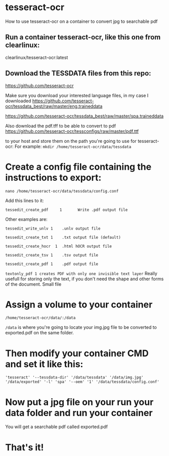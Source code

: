 # tesseract-ocr
How to use tesseract-ocr on a container to convert jpg to searchable pdf

## Run a container tesseract-ocr, like this one from clearlinux:
clearlinux/tesseract-ocr:latest

## Download the TESSDATA files from this repo:
https://github.com/tesseract-ocr

Make sure you download your interested language files, in my case I downloaded
https://github.com/tesseract-ocr/tessdata_best/raw/master/eng.traineddata

https://github.com/tesseract-ocr/tessdata_best/raw/master/spa.traineddata

Also download the pdf.tff to be able to convert to pdf
https://github.com/tesseract-ocr/tessconfigs/raw/master/pdf.ttf

to your host and store them on the path you're going to use for tesseract-ocr:
For example: ``mkdir /home/tesseract-ocr/data/tessdata``

# Create a config file containing the instructions to export:
``nano /home/tesseract-ocr/data/tessdata/config.conf``

Add this lines to it:

``tessedit_create_pdf     1       Write .pdf output file``

Other examples are:

``tessedit_write_unlv 1    .unlv output file``

``tessedit_create_txt 1    .txt output file (default)``

``tessedit_create_hocr  1  .html hOCR output file``

``tessedit_create_tsv 1    .tsv output file``

``tessedit_create_pdf 1    .pdf output file``

``textonly_pdf 1 creates PDF with only one invisible text layer``
Really usefull for storing only the text, if you don't need the shape and other forms of the document. Small file


# Assign a volume to your container 
``/home/tesseract-ocr/data/:/data``

``/data`` is where you're going to locate your img.jpg file to be converted to exported.pdf on the same folder.

# Then modify your container CMD and set it like this:
``'tesseract' '--tessdata-dir' '/data/tessdata' '/data/img.jpg' '/data/exported' '-l' 'spa' '--oem' '1' '/data/tessdata/config.conf'``
# Now put a jpg file on your run your data folder and run your container
You will get a searchable pdf called exported.pdf
# That's it!
